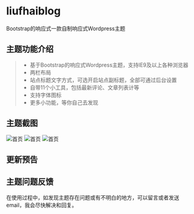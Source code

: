 # liufhaiblog
Bootstrap的响应式一款自制响应式Wordpress主题

## 主题功能介绍
>* 基于Bootstrap的响应式Wordpress主题，支持IE9及以上各种浏览器
>* 两栏布局
>* 站点标题文字方式，可选开启站点副标题，全部可通过后台设置
>* 自带11个小工具，包括最新评论、文章列表计等
>* 支持字体图标
>* 更多小功能，等你自己去发现

## 主题截图
<img src="http://7xsik6.com2.z0.glb.clouddn.com/blog_2016-04-01T03-56-54.345Z.png" alt="首页"/>
<img src="http://7xsik6.com2.z0.glb.clouddn.com/blog_2016-04-01T04-03-38.930Z.png" alt="首页"/>
<img src="http://7xsik6.com2.z0.glb.clouddn.com/blog_2016-04-01T03-38-41.616Z.png" alt="首页"/>

## 更新预告

## 主题问题反馈
在使用过程中，如发现主题存在问题或有不明白的地方，可以留言或者发送email，我会尽快解决和回复。

